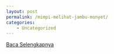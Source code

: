 ```yaml
---
layout: post
permalink: /mimpi-melihat-jambu-monyet/
categories:
    - Uncategorized
---
```


[Baca Selengkapnya](/10)